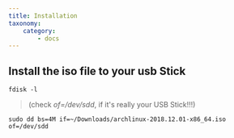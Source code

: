 ```yaml
---
title: Installation
taxonomy:
    category:
        - docs
---
```


## Install the iso file to your usb Stick
```
fdisk -l
```
> (check _of=/dev/sdd_, if it's really your USB Stick!!!)

```
sudo dd bs=4M if=~/Downloads/archlinux-2018.12.01-x86_64.iso of=/dev/sdd
```
